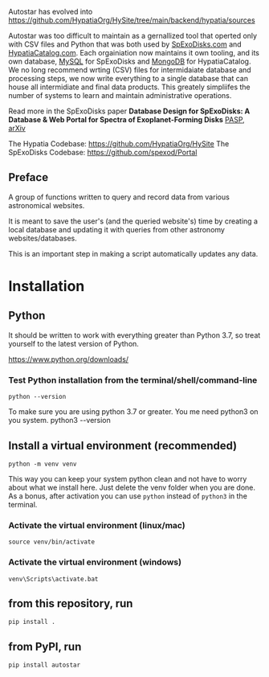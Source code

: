 Autostar has evolved into https://github.com/HypatiaOrg/HySite/tree/main/backend/hypatia/sources

Autostar was too difficult to maintain as a gernallized tool that operted only with CSV files and Python that was both used by [SpExoDisks.com](spexodisks.com) and [HypatiaCatalog.com](hypatiacatalog.com). 
Each orgainiation now maintains it own tooling, and its own database, [MySQL](https://www.mysql.com/) for SpExoDisks and [MongoDB](https://www.mongodb.com/) for HypatiaCatalog.
We no long recommend wrting (CSV) files for intermidaiate database and processing steps, 
we now write everything to a single database that can house all intermidiate and final data products.
This greately simpliifes the number of systems to learn and maintain administrative operations.

Read more in the SpExoDisks paper **Database Design for SpExoDisks: A Database & Web Portal for Spectra of Exoplanet-Forming Disks** [PASP](https://iopscience.iop.org/article/10.1088/1538-3873/ad917d), [arXiv](https://arxiv.org/abs/2411.13308)

The Hypatia Codebase: https://github.com/HypatiaOrg/HySite
The SpExoDisks Codebase: https://github.com/spexod/Portal

## Preface

A group of functions written to query and record data from various 
astronomical websites.

It is meant to save the user's (and the queried website's) time by
creating a local database and updating it with queries from other 
astronomy websites/databases.

This is an important step in making a script automatically updates any data.

# Installation

## Python
It should be written to work with everything greater than Python 3.7,
so treat yourself to the latest version of Python.

https://www.python.org/downloads/

### Test Python installation from the terminal/shell/command-line
    python --version

To make sure you are using python 3.7 or greater. You me need python3 on you system.
    python3 --version

## Install a virtual environment (recommended)
    python -m venv venv

This way you can keep your system python clean and not have to worry about
what we install here. Just delete the venv folder when you are done. As
a bonus, after activation you can use `python` instead of `python3` in the terminal.

### Activate the virtual environment (linux/mac)
    source venv/bin/activate

### Activate the virtual environment (windows)
    venv\Scripts\activate.bat

## from this repository, run
    pip install .

## from PyPI, run
    pip install autostar
